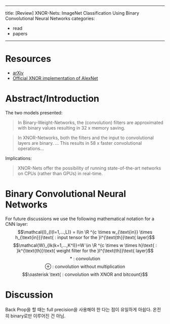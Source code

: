 
---
title: [Review] XNOR-Nets: ImageNet Classification Using Binary Convolutional Neural Networks
categories:
  - read
  - papers
---

# Resources
- [arXiv](https://arxiv.org/abs/1603.05279)
- [Official XNOR implementation of AlexNet](http://allenai.org/plato/xnornet)

# Abstract/Introduction
The two models presented:

> In Binary-Weight-Networks, the (convolution) filters are approximated with binary values resulting in 32 x memory saving.

> In XNOR-Networks, both the filters and the input to convolutional layers are binary. ... This results in 58 x faster convolutional operations...

Implications:
> XNOR-Nets offer the possibility of running state-of-the-art networks on CPUs (rather than GPUs) in real-time.

# Binary Convolutional Neural Networks

For future discussions we use the following mathematical notation for a CNN layer:
$$\mathcal{I}_{l(l=1,...,L)} = I\in \R ^{c \times w_{\text{in}} \times h_{\text{in}}}\text{ : input tensor for the }l^{\text{th}}\text{ layer}$$
$$\mathcal{W}_{lk(k=1,...,K^l)}=W \in \R ^{c \times w \times h}\text{ : }k^{\text{th}}\text{ weight filter for the }l^{\text{th}}\text{ layer}$$
$$\ast\text{ : convolution}$$
$$\oplus\text{ : convolution without multiplication}$$
$$\oasterisk \text{ : convolution with XNOR and bitcount}$$



# Discussion

Back Prop을 할 때는 full precision을 사용해야 한 다는 점이 유일하게 아쉽다. 온전히 binary로만 이루어진 건 아님.
